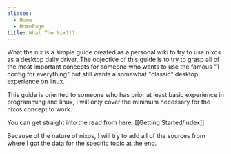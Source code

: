 ```yaml
---
aliases:
  - Home
  - HomePage
title: What The Nix?!?
---
```

What the nix is a simple guide created as a personal wiki to try to use nixos as a desktop daily driver.
The objective of this guide is to try to grasp all of the most important concepts for someone who wants to use the famous "1 config for everything" but still wants a somewhat "classic" desktop experience on linux.

This guide is oriented to someone who has prior at least basic experience in programming and linux, I will only cover the minimum necessary for the nixos concept to work.

You can get straight into the read from here: [[Getting Started/index]]



Because of the nature of nixos, I will try to add all of the sources from where I got the data for the specific topic at the end.

